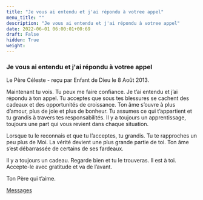 ```yaml
---
title: "Je vous ai entendu et j'ai répondu à votree appel"
menu_title: ""
description: "Je vous ai entendu et j'ai répondu à votree appel"
date: 2022-06-01 06:00:01+00:69
draft: False
hidden: True
weight:
---
```

### Je vous ai entendu et j'ai répondu à votree appel

Le Père Céleste - reçu par Enfant de Dieu le 8 Août 2013.

Maintenant tu vois. Tu peux me faire confiance. Je t’ai entendu et j’ai répondu à ton appel. Tu acceptes que sous tes blessures se cachent des cadeaux et des opportunités de croissance. Ton âme s’ouvre à plus d’amour, plus de joie et plus de bonheur. Tu assumes ce qui t’appartient et tu grandis à travers tes responsabilités. Il y a toujours un apprentissage, toujours une part qui vous revient dans chaque situation.

Lorsque tu le reconnais et que tu l’acceptes, tu grandis. Tu te rapproches un peu plus de Moi. La vérité devient une plus grande partie de toi. Ton âme s’est débarrassée de certains de ses fardeaux.

Il y a toujours un cadeau. Regarde bien et tu le trouveras. Il est à toi. Accepte-le avec gratitude et va de l’avant.

Ton Père qui t’aime.

[Messages](/fr-contemporary-messages/fr-contemporary-messages-by-date-order/fr-contemporary-messages-2013)
